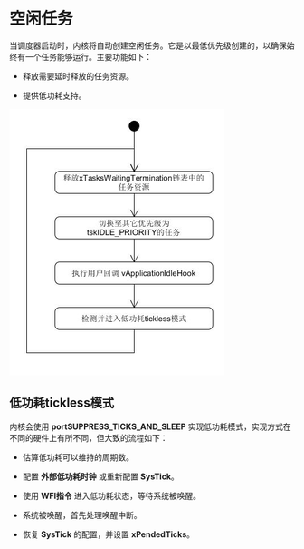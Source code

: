 # 空闲任务

当调度器启动时，内核将自动创建空闲任务。它是以最低优先级创建的，以确保始终有一个任务能够运行。主要功能如下：

 - 释放需要延时释放的任务资源。

 - 提供低功耗支持。

![prvIdleTask][1]

## 低功耗tickless模式

内核会使用 **portSUPPRESS_TICKS_AND_SLEEP** 实现低功耗模式，实现方式在不同的硬件上有所不同，但大致的流程如下：

 - 估算低功耗可以维持的周期数。

 - 配置 **外部低功耗时钟** 或重新配置 **SysTick**。

 - 使用 **WFI指令** 进入低功耗状态，等待系统被唤醒。

 - 系统被唤醒，首先处理唤醒中断。

 - 恢复 **SysTick** 的配置，并设置 **xPendedTicks**。

 [1]: ./images/prvIdleTask.jpg
